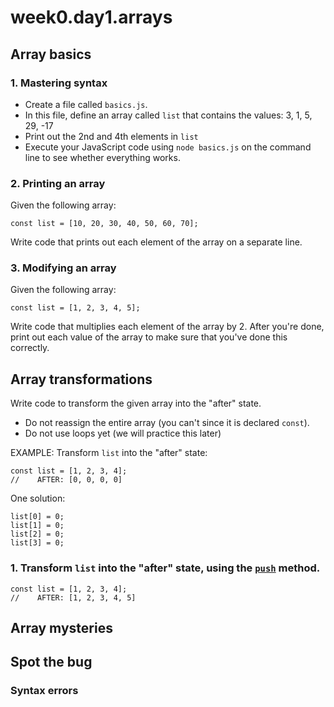# week0.day1.arrays

## Array basics

### 1. Mastering syntax
- Create a file called `basics.js`. 
- In this file, define an array called `list` that contains the values: 3, 1, 5, 29, -17
- Print out the 2nd and 4th elements in `list`
- Execute your JavaScript code using `node basics.js` on the command line to see whether everything works.

### 2. Printing an array
Given the following array:

```
const list = [10, 20, 30, 40, 50, 60, 70];
```

Write code that prints out each element of the array on a separate line.

### 3. Modifying an array

Given the following array:

```
const list = [1, 2, 3, 4, 5];
```

Write code that multiplies each element of the array by 2. After you're done, print out each value of the array to make sure that you've done this correctly.

## Array transformations

Write code to transform the given array into the "after" state.
- Do not reassign the entire array (you can't since it is declared `const`).
- Do not use loops yet (we will practice this later)

EXAMPLE: Transform `list` into the "after" state:

```
const list = [1, 2, 3, 4]; 
//    AFTER: [0, 0, 0, 0]
```

One solution:

```
list[0] = 0;
list[1] = 0;
list[2] = 0;
list[3] = 0;

```

### 1. Transform `list` into the "after" state, using the [`push`](https://developer.mozilla.org/en-US/docs/Web/JavaScript/Reference/Global_Objects/Array/push) method.

```
const list = [1, 2, 3, 4]; 
//    AFTER: [1, 2, 3, 4, 5]
```



## Array mysteries

### 

## Spot the bug

### Syntax errors
